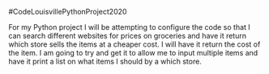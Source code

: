 #CodeLouisvillePythonProject2020

For my Python project I will be attempting to configure the code so that I can search different websites for prices on groceries and have it return which store sells the items at a cheaper cost. I will have it return the cost of the item. I am going to try and get it to allow me to input multiple items and have it print a list on what items I should by a which store. 
